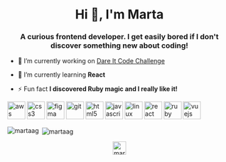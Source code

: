 <h1 align="center">Hi 👋, I'm Marta</h1>
<h3 align="center">A curious frontend developer. I get easily bored if I don't discover something new about coding!</h3>

- 🔭 I’m currently working on [Dare It Code Challenge](https://github.com/MartaAG/Dare-It-code-challenge)

- 🌱 I’m currently learning **React**

- ⚡ Fun fact **I discovered Ruby magic and I really like it!**

<p align="left"><img src="https://devicons.github.io/devicon/devicon.git/icons/amazonwebservices/amazonwebservices-original-wordmark.svg" alt="aws" width="40" height="40"/> <img src="https://devicons.github.io/devicon/devicon.git/icons/css3/css3-original-wordmark.svg" alt="css3" width="40" height="40"/> <img src="https://www.vectorlogo.zone/logos/figma/figma-icon.svg" alt="figma" width="40" height="40"/> <img src="https://www.vectorlogo.zone/logos/git-scm/git-scm-icon.svg" alt="git" width="40" height="40"/> <img src="https://devicons.github.io/devicon/devicon.git/icons/html5/html5-original-wordmark.svg" alt="html5" width="40" height="40"/> <img src="https://devicons.github.io/devicon/devicon.git/icons/javascript/javascript-original.svg" alt="javascript" width="40" height="40"/> <img src="https://devicons.github.io/devicon/devicon.git/icons/linux/linux-original.svg" alt="linux" width="40" height="40"/> <img src="https://devicons.github.io/devicon/devicon.git/icons/react/react-original-wordmark.svg" alt="react" width="40" height="40"/> <img src="https://devicons.github.io/devicon/devicon.git/icons/ruby/ruby-original-wordmark.svg" alt="ruby" width="40" height="40"/> <img src="https://devicons.github.io/devicon/devicon.git/icons/vuejs/vuejs-original-wordmark.svg" alt="vuejs" width="40" height="40"/></p><p><img align="left" src="https://github-readme-stats.vercel.app/api/top-langs/?username=martaag&layout=compact&hide=html" alt="martaag" /></p>

<p>&nbsp;<img align="center" src="https://github-readme-stats.vercel.app/api?username=martaag&show_icons=true" alt="martaag" /></p>

<p align="center">
<a href="https://codesandbox.com/martaag" target="blank"><img align="center" src="https://cdn.jsdelivr.net/npm/simple-icons@3.0.1/icons/codesandbox.svg" alt="martaag" height="30" width="30" /></a>
</p>

